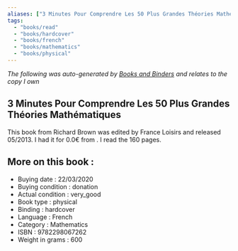 ```yaml
---
aliases: ["3 Minutes Pour Comprendre Les 50 Plus Grandes Théories Mathématiques "] 
tags: 
  - "books/read" 
  - "books/hardcover" 
  - "books/french"
  - "books/mathematics"
  - "books/physical"
---
```


_The following was auto-generated by [Books and Binders](Books%20and%20Binders.md) and relates to the copy I own_
## 3 Minutes Pour Comprendre Les 50 Plus Grandes Théories Mathématiques 
This book from Richard Brown was edited by France Loisirs and released 05/2013. I had it for 0.0€ from . I read the 160 pages.

## More on this book :
- Buying date : 22/03/2020
- Buying condition : donation
- Actual condition : very_good
- Book type : physical
- Binding : hardcover
- Language : French
- Category : Mathematics
- ISBN : 9782298067262
- Weight in grams : 600
